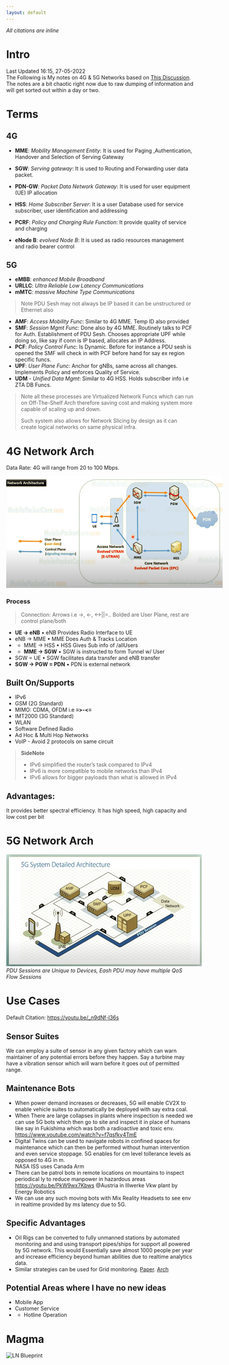 ```yaml
---
layout: default
---
```


<style>
    img{
        max-height: 300px;
        max-width: 768px;
    }
</style>

<cite>All citations are inline</cite>

# Intro
Last Updated 16:15, 27-05-2022 \
The Following is My notes on 4G & 5G Networks based on [This Discussion](../minutes/001.md). The notes are a bit chaotic right now due to raw dumping of information and will get sorted out within a day or two.

# Terms

## 4G
- **MME**: _Mobility Management Entity_: It is used for Paging ,Authentication, Handover and Selection of Serving Gateway

- **SGW**: _Serving gateway_: It is used to Routing and Forwarding user data packet.
- **PDN-GW**: _Packet Data Network Gateway_: It is used for user equipment (UE) IP allocation
- **HSS**: _Home Subscriber Server_: It is a user Database used for service subscriber, user identification and addressing
- **PCRF**: _Policy and Charging Rule Function_: It provide quality of service and charging
- **eNode B**: _evolved Node B_: It is used as radio resources management and radio bearer control

## 5G
- **eMBB**: _enhanced Mobile Broadband_
- **URLLC**: _Ultra Reliable Low Latency Communications_
- **mMTC**: _massive Machine Type Communications_

> Note PDU Sesh may not always be IP based it can be unstructured or Ethernet also
- **AMF**: _Access Mobility Func_: Similar to 4G MME. Temp ID also provided
- **SMF**: _Session Mgmt Func_: Done also by 4G MME. Routinely talks to PCF for Auth. Establishment of PDU Sesh. Chooses appropriate UPF while doing so, like say if conn is IP based, allocates an IP Address.
- **PCF**: _Policy Control Func_: Is Dynamic. Before for instance a PDU sesh is opened the SMF will check in with PCF before hand for say ex region specific funcs.
- **UPF**: _User Plane Func_: Anchor for gNBs, same across all changes. Implements Policy and enforces Quality of Service.
- **UDM** - _Unified Data Mgmt_: Similar to 4G HSS. Holds subscriber info i.e ZTA DB Funcs.
> Note all these processes are Virtualized Network Funcs which can run on Off-The-Shelf Arch therefore saving cost and making system more capable of scaling up and down.
>
> Such system also allows for Network Slicing by design as it can create logical networks on same physical infra.

# 4G Network Arch

Data Rate: 4G will range from 20 to 100 Mbps.

![Connection Sturcture](../assets/w1/001.png)

### Process
> Connection: Arrows i.e &rarr;, &larr;, <&rarr;||=.. Bolded are User Plane, rest are control plane/both
-  **UE &rarr; eNB** • eNB Provides Radio Interface to UE
- eNB &rarr; MME • MME Does Auth & Tracks Location
- - MME &rarr; HSS • HSS Gives Sub info of /allUsers
- - **MME &rarr; SGW** • SGW is instructed to form Tunnel w/ User
- SGW = UE • SGW facilitates data transfer and eNB transfer
- **SGW &rarr; PGW = PDN** • PDN is external network

## Built On/Supports
- IPv6
- GSM (2G Standard)
- MIMO: CDMA, OFDM i.e **≡>-<≡**
- IMT2000 (3G Standard)
- WLAN
- Software Defined Radio
- Ad Hoc & Multi Hop Networks
- VoIP - Avoid 2 protocols on same circuit


> **SideNote**
> - IPv6 simplified the router’s task compared to IPv4
> - IPv6 is more compatible to mobile networks than IPv4
> - IPv6 allows for bigger payloads than what is allowed in IPv4

## Advantages:
It provides better spectral efficiency.
It has high speed, high capacity and low cost per bit

# 5G Network Arch

![Connection Sturcture](../assets/w1/002.png) \
*PDU Sessions are Unique to Devices, Eash PDU may have multiple QoS Flow Sessions*

# Use Cases

Default Citation: https://youtu.be/_n9dNf-l36s

## Sensor Suites
We can employ a suite of sensor in any given factory which can warn maintainer of any potential errors before they happen. Say a turbine may have a vibration sensor which will warn before it goes out of permitted range.

## Maintenance Bots
- When power demand increases or decreases, 5G will enable CV2X to enable vehicle suites to automatically be deployed with say extra coal.
- When There are large collapses in plants where inspection is needed we can use 5G bots which then go to site and inspect it in place of humans like say in Fukishima which was both a radioactive and toxic env. \
    https://www.youtube.com/watch?v=f7qsfky4TmE
- Digital Twins can be used to navigate robots in confined spaces for maintenance which can then be performed without human intervention and even service stoppage. 5G enables for cm level tollerance levels as opposed to 4G in m. \
    NASA ISS uses Canada Arm
- There can be patrol bots in remote locations on mountains to inspect periodical ly to reduce manpower in hazardous areas \
    https://youtu.be/PkW9wx7Kbws @Austria in Illwerke Vkw plant by Energy Robotics
- We can use any such moving bots with Mix Reality Headsets to see env in realtime provided by ms latency due to 5G.

## Specific Advantages
- Oil Rigs can be converted to fully unmanned stations by automated monitoring and and using transport pipes/ships for support all powered by 5G network. This would Essentially save almost 1000 people per year and increase efficiency beyond human abilities due to realtime analytics data.
- Similar strategies can be used for Grid monitoring. [Paper](https://www.frontiersin.org/articles/10.3389/frcmn.2021.689590/full). [Arch](https://www.ericsson.com/en/reports-and-papers/industrylab/reports/bringing-5g-to-power)

## Potential Areas where I have no new ideas
- Mobile App
- Customer Service
- - Hotline Operation

# Magma
![LN Blueprint](https://lfnetworking.org/wp-content/uploads/sites/7/2022/04/LFN_5GB_Slide-1.svg)